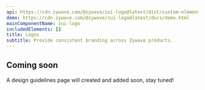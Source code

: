 ```yaml
---
api: https://cdn.zywave.com/@zywave/zui-logo@latest/dist/custom-elements.json
demo: https://cdn.zywave.com/@zywave/zui-logo@latest/docs/demo.html
mainComponentName: zui-logo
includedElements: []
title: Logos
subtitle: Provide consistent branding across Zywave products.
---
```


## Coming soon

A design guidelines page will created and added soon, stay tuned!
